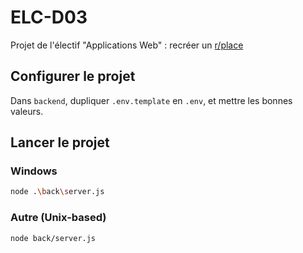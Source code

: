# ELC-D03

Projet de l'électif "Applications Web" : recréer un [r/place](https://en.wikipedia.org/wiki/R/place)

## Configurer le projet

Dans `backend`, dupliquer `.env.template` en `.env`, et mettre les bonnes valeurs.

## Lancer le projet

### Windows

```sh
node .\back\server.js
```

### Autre (Unix-based)

```sh
node back/server.js
```